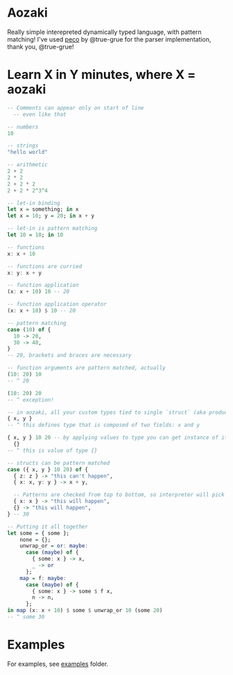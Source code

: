 # Aozaki

Really simple interepreted dynamically typed language, with pattern matching!
I've used [peco](https://github.com/true-grue/peco) by @true-grue for the parser implementation, thank you, @true-grue!

# Learn X in Y minutes, where X = aozaki

```haskell
-- Comments can appear only on start of line
  -- even like that

-- numbers
10

-- strings
"hello world"

-- arithmetic
2 + 2
2 * 2
2 + 2 * 2
2 + 2 * 2^3^4

-- let-in binding
let x = something; in x
let x = 10; y = 20; in x + y

-- let-in is pattern matching
let 10 = 10; in 10

-- functions
x: x + 10

-- functions are curried
x: y: x + y

-- function application
(x: x + 10) 10 -- 20

-- function application operator
(x: x + 10) $ 10 -- 20

-- pattern matching
case (10) of {
  10 -> 20,
  30 -> 40,
}
-- 20, brackets and braces are necessary

-- function arguments are pattern matched, actually
(10: 20) 10
-- ^ 20

(10: 20) 20
-- ^ exception!

-- in aozaki, all your custom types tied to single `struct` (aka product) type
{ x, y }
-- ^ this defines type that is composed of two fields: x and y

{ x, y } 10 20 -- by applying values to type you can get instance of it
  {}
-- ^ this is value of type {}

-- structs can be pattern matched
case ({ x, y } 10 20) of {
  { z: z } -> "this can't happen",
  { x: x, y: y } -> x + y,

  -- Patterns are checked from top to bottom, so interpreter will pick pattern that matched first
  { x: x } -> "this will happen",
  {} -> "this will happen",
} -- 30

-- Putting it all together
let some = { some };
    none = {};
    unwrap_or = or: maybe:
      case (maybe) of {
        { some: x } -> x,
        _ -> or
      };
    map = f: maybe:
      case (maybe) of {
        { some: x } -> some $ f x,
        n -> n,
      };
in map (x: x + 10) $ some $ unwrap_or 10 (some 20)
-- ^ some 30
```

# Examples

For examples, see [examples](examples/) folder.

